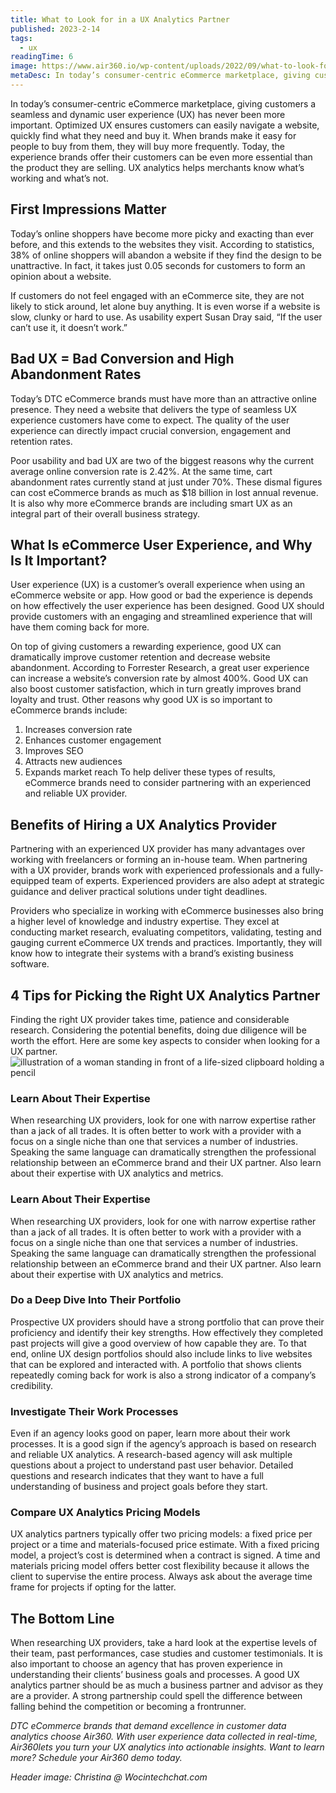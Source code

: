 ```yaml
---
title: What to Look for in a UX Analytics Partner
published: 2023-2-14
tags: 
  - ux
readingTime: 6
image: https://www.air360.io/wp-content/uploads/2022/09/what-to-look-for-in-a-ux-analytics-partner-2.webp
metaDesc: In today’s consumer-centric eCommerce marketplace, giving customers a seamless and dynamic user experience (UX) has never been more important. Optimized UX ensures customers can easily navigate a website, quickly find what they need and buy it.
---
```


In today’s consumer-centric eCommerce marketplace, giving customers a seamless and dynamic user experience (UX) has never been more important. Optimized UX ensures customers can easily navigate a website, quickly find what they need and buy it. When brands make it easy for people to buy from them, they will buy more frequently. Today, the experience brands offer their customers can be even more essential than the product they are selling. UX analytics helps merchants know what’s working and what’s not.

## First Impressions Matter
Today’s online shoppers have become more picky and exacting than ever before, and this extends to the websites they visit. According to statistics, 38% of online shoppers will abandon a website if they find the design to be unattractive. In fact, it takes just 0.05 seconds for customers to form an opinion about a website. 

If customers do not feel engaged with an eCommerce site, they are not likely to stick around, let alone buy anything. It is even worse if a website is slow, clunky or hard to use. As usability expert Susan Dray said, “If the user can’t use it, it doesn’t work.”

## Bad UX = Bad Conversion and High Abandonment Rates
Today’s DTC eCommerce brands must have more than an attractive online presence. They need a website that delivers the type of seamless UX experience customers have come to expect. The quality of the user experience can directly impact crucial conversion, engagement and retention rates. 

Poor usability and bad UX are two of the biggest reasons why the current average online conversion rate is 2.42%. At the same time, cart abandonment rates currently stand at just under 70%. These dismal figures can cost eCommerce brands as much as $18 billion in lost annual revenue. It is also why more eCommerce brands are including smart UX as an integral part of their overall business strategy.

## What Is eCommerce User Experience, and Why Is It Important?
User experience (UX) is a customer’s overall experience when using an eCommerce website or app. How good or bad the experience is depends on how effectively the user experience has been designed. Good UX should provide customers with an engaging and streamlined experience that will have them coming back for more. 

On top of giving customers a rewarding experience, good UX can dramatically improve customer retention and decrease website abandonment. According to Forrester Research, a great user experience can increase a website’s conversion rate by almost 400%. Good UX can also boost customer satisfaction, which in turn greatly improves brand loyalty and trust. Other reasons why good UX is so important to eCommerce brands include:

1. Increases conversion rate
2. Enhances customer engagement
3. Improves SEO
4. Attracts new audiences
5. Expands market reach
To help deliver these types of results, eCommerce brands need to consider partnering with an experienced and reliable UX provider.

## Benefits of Hiring a UX Analytics Provider
Partnering with an experienced UX provider has many advantages over working with freelancers or forming an in-house team. When partnering with a UX provider, brands work with experienced professionals and a fully-equipped team of experts. Experienced providers are also adept at strategic guidance and deliver practical solutions under tight deadlines. 

Providers who specialize in working with eCommerce businesses also bring a higher level of knowledge and industry expertise. They excel at conducting market research, evaluating competitors, validating, testing and gauging current eCommerce UX trends and practices. Importantly, they will know how to integrate their systems with a brand’s existing business software.

## 4 Tips for Picking the Right UX Analytics Partner
Finding the right UX provider takes time, patience and considerable research. Considering the potential benefits, doing due diligence will be worth the effort. Here are some key aspects to consider when looking for a UX partner.
![illustration of a woman standing in front of a life-sized clipboard holding a pencil](https://www.air360.io/wp-content/uploads/2022/09/what-to-look-for-in-a-ux-analytics-partner-1.webp)
### Learn About Their Expertise
When researching UX providers, look for one with narrow expertise rather than a jack of all trades. It is often better to work with a provider with a focus on a single niche than one that services a number of industries. Speaking the same language can dramatically strengthen the professional relationship between an eCommerce brand and their UX partner. Also learn about their expertise with UX analytics and metrics.


### Learn About Their Expertise
When researching UX providers, look for one with narrow expertise rather than a jack of all trades. It is often better to work with a provider with a focus on a single niche than one that services a number of industries. Speaking the same language can dramatically strengthen the professional relationship between an eCommerce brand and their UX partner. Also learn about their expertise with UX analytics and metrics.

### Do a Deep Dive Into Their Portfolio
Prospective UX providers should have a strong portfolio that can prove their proficiency and identify their key strengths. How effectively they completed past projects will give a good overview of how capable they are. To that end, online UX design portfolios should also include links to live websites that can be explored and interacted with. A portfolio that shows clients repeatedly coming back for work is also a strong indicator of a company’s credibility. 

### Investigate Their Work Processes
Even if an agency looks good on paper, learn more about their work processes. It is a good sign if the agency’s approach is based on research and reliable UX analytics. A research-based agency will ask multiple questions about a project to understand past user behavior. Detailed questions and research indicates that they want to have a full understanding of business and project goals before they start.

### Compare UX Analytics Pricing Models 
UX analytics partners typically offer two pricing models: a fixed price per project or a time and materials-focused price estimate. With a fixed pricing model, a project’s cost is determined when a contract is signed. A time and materials pricing model offers better cost flexibility because it allows the client to supervise the entire process. Always ask about the average time frame for projects if opting for the latter. 

## The Bottom Line
When researching UX providers, take a hard look at the expertise levels of their team, past performances, case studies and customer testimonials. It is also important to choose an agency that has proven experience in understanding their clients’ business goals and processes. A good UX analytics partner should be as much a business partner and advisor as they are a provider. A strong partnership could spell the difference between falling behind the competition or becoming a frontrunner.

*DTC eCommerce brands that demand excellence in customer data analytics choose Air360. With user experience data collected in real-time, Air360lets you turn your UX analytics into actionable insights. Want to learn more? Schedule your Air360 demo today.*

*Header image: Christina @ Wocintechchat.com*